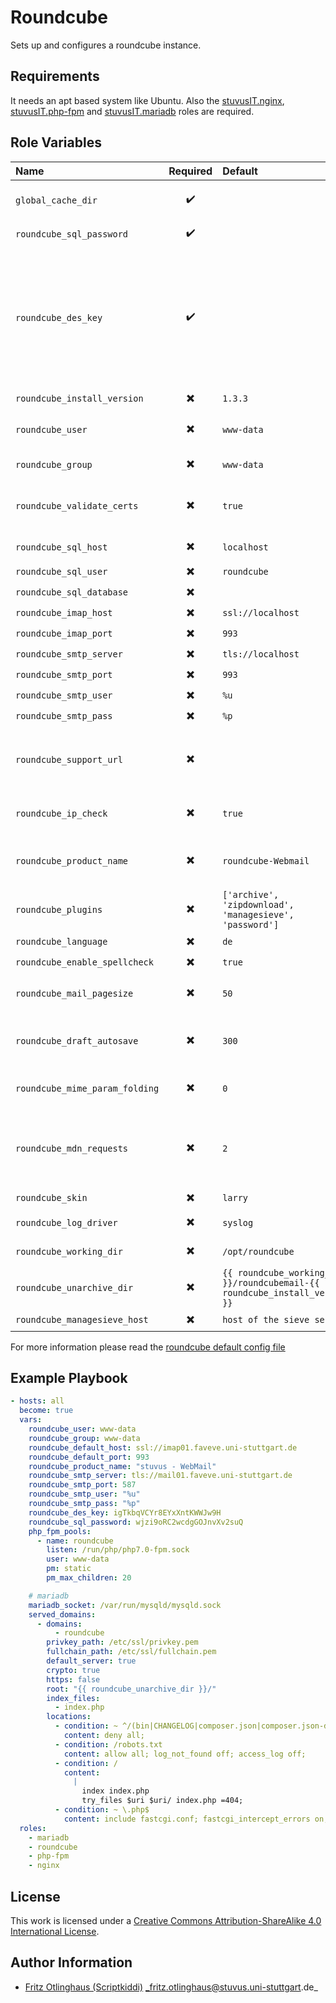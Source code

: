 # Roundcube

Sets up and configures a roundcube instance.


## Requirements

It needs an apt based system like Ubuntu. Also the [stuvusIT.nginx](https://github.com/stuvusIT/nginx), [stuvusIT.php-fpm](https://github.com/stuvusIT/php-fpm) and [stuvusIT.mariadb](https://github.com/stuvusIT/mariadb) roles are required.


## Role Variables

| Name                           | Required                 | Default                                                                     | Description                                                                                                                                                                                     |
|:-------------------------------|:------------------------:|:----------------------------------------------------------------------------|:------------------------------------------------------------------------------------------------------------------------------------------------------------------------------------------------|
| `global_cache_dir`             | :heavy_check_mark:       |                                                                             | Cache directory to download roundcube files to                                                                                                                                                  |
| `roundcube_sql_password`       | :heavy_check_mark:       |                                                                             | Password of the `roundcube_sql_user`                                                                                                                                                            |
| `roundcube_des_key`            | :heavy_check_mark:       |                                                                             | This key is used to encrypt the users imap password which is stored in the session record (and the client cookie if remember password is enabled). Please provide a string of exactly 24 chars. |
| `roundcube_install_version`    | :heavy_multiplication_x: | `1.3.3`                                                                     | Version to install                                                                                                                                                                              |
| `roundcube_user`               | :heavy_multiplication_x: | `www-data`                                                                  | Name of the user to be used for roundcube                                                                                                                                                       |
| `roundcube_group`              | :heavy_multiplication_x: | `www-data`                                                                  | Group to be used for roundcube                                                                                                                                                                  |
| `roundcube_validate_certs`     | :heavy_multiplication_x: | `true`                                                                      | Should roundcube validate certs during connection to the mail server                                                                                                                            |
| `roundcube_sql_host`           | :heavy_multiplication_x: | `localhost`                                                                 | Host of for the database                                                                                                                                                                        |
| `roundcube_sql_user`           | :heavy_multiplication_x: | `roundcube`                                                                 | Database user                                                                                                                                                                                   |
| `roundcube_sql_database`       | :heavy_multiplication_x: |                                                                             | Database name                                                                                                                                                                                   |
| `roundcube_imap_host`          | :heavy_multiplication_x: | `ssl://localhost`                                                           | Imap server                                                                                                                                                                                     |
| `roundcube_imap_port`          | :heavy_multiplication_x: | `993`                                                                       | Imap port                                                                                                                                                                                       |
| `roundcube_smtp_server`        | :heavy_multiplication_x: | `tls://localhost`                                                           | smtp server                                                                                                                                                                                     |
| `roundcube_smtp_port`          | :heavy_multiplication_x: | `993`                                                                       | smtp port                                                                                                                                                                                       |
| `roundcube_smtp_user`          | :heavy_multiplication_x: | `%u`                                                                        | smtp user                                                                                                                                                                                       |
| `roundcube_smtp_pass`          | :heavy_multiplication_x: | `%p`                                                                        | smtp password                                                                                                                                                                                   |
| `roundcube_support_url`        | :heavy_multiplication_x: | ` `                                                                         | Provide an URL where a user can get support for this Roundcube installation.                                                                                                                    |
| `roundcube_ip_check`           | :heavy_multiplication_x: | `true`                                                                      | check client IP in session authorization                                                                                                                                                        |
| `roundcube_product_name`       | :heavy_multiplication_x: | `roundcube-Webmail`                                                         | This is displayed on the login screen and in the window title                                                                                                                                   |
| `roundcube_plugins`            | :heavy_multiplication_x: | `['archive', 'zipdownload', 'managesieve', 'password']`                     | A list of strings. Plugins that should be activated                                                                                                                                             |
| `roundcube_language`           | :heavy_multiplication_x: | `de`                                                                        | Language to use                                                                                                                                                                                 |
| `roundcube_enable_spellcheck`  | :heavy_multiplication_x: | `true`                                                                      | Enable spellcheck                                                                                                                                                                               |
| `roundcube_mail_pagesize`      | :heavy_multiplication_x: | `50`                                                                        | Mails to be displayed on one page                                                                                                                                                               |
| `roundcube_draft_autosave`     | :heavy_multiplication_x: | `300`                                                                       | After how many seconds roundcube should do an autosave                                                                                                                                          |
| `roundcube_mime_param_folding` | :heavy_multiplication_x: | `0`                                                                         | Encoding of long/non-ascii attachment names                                                                                                                                                     |
| `roundcube_mdn_requests`       | :heavy_multiplication_x: | `2`                                                                         | Behavior if a received message requests a message delivery notification (read receipt)                                                                                                          |
| `roundcube_skin`               | :heavy_multiplication_x: | `larry`                                                                     | Theme to be used                                                                                                                                                                                |
| `roundcube_log_driver`         | :heavy_multiplication_x: | `syslog`                                                                    | Where should roundcube log to.                                                                                                                                                                  |
| `roundcube_working_dir`        | :heavy_multiplication_x: | `/opt/roundcube`                                                            | Working dir for this installation                                                                                                                                                               |
| `roundcube_unarchive_dir`      | :heavy_multiplication_x: | `{{ roundcube_working_dir }}/roundcubemail-{{ roundcube_install_version }}` | Where should roundcube be extracted to                                                                                                                                                          |
| `roundcube_managesieve_host`   | :heavy_multiplication_x: | `host of the sieve server`                                                  |

For more information please read the [roundcube default config file](https://github.com/roundcube/roundcubemail/blob/master/config/defaults.inc.php)

## Example Playbook

```yml
- hosts: all
  become: true
  vars:
    roundcube_user: www-data
    roundcube_group: www-data
    roundcube_default_host: ssl://imap01.faveve.uni-stuttgart.de
    roundcube_default_port: 993
    roundcube_product_name: "stuvus - WebMail"
    roundcube_smtp_server: tls://mail01.faveve.uni-stuttgart.de
    roundcube_smtp_port: 587
    roundcube_smtp_user: "%u"
    roundcube_smtp_pass: "%p"
    roundcube_des_key: igTkbqVCYr8EYxXntKWWJw9H 
    roundcube_sql_password: wjzi9oRC2wcdgGOJnvXv2suQ
    php_fpm_pools:
      - name: roundcube
        listen: /run/php/php7.0-fpm.sock
        user: www-data
        pm: static
        pm_max_children: 20

    # mariadb
    mariadb_socket: /var/run/mysqld/mysqld.sock
    served_domains:
      - domains:
          - roundcube
        privkey_path: /etc/ssl/privkey.pem
        fullchain_path: /etc/ssl/fullchain.pem
        default_server: true
        crypto: true
        https: false
        root: "{{ roundcube_unarchive_dir }}/"
        index_files:
          - index.php
        locations:
          - condition: ~ ^/(bin|CHANGELOG|composer.json|composer.json-dist|config|INSTALL|LICENSE|logs|README.md|SQL|temp|UPGRADING)/ 
            content: deny all;
          - condition: /robots.txt
            content: allow all; log_not_found off; access_log off;
          - condition: /
            content: 
              |
                index index.php
                try_files $uri $uri/ index.php =404;
          - condition: ~ \.php$
            content: include fastcgi.conf; fastcgi_intercept_errors on; fastcgi_pass unix:/run/php/php7.0-fpm.sock;
  roles:
    - mariadb
    - roundcube
    - php-fpm
    - nginx
```

## License

This work is licensed under a [Creative Commons Attribution-ShareAlike 4.0 International License](https://creativecommons.org/licenses/by-sa/4.0/).


## Author Information

- [Fritz Otlinghaus (Scriptkiddi)](https://github.com/scriptkiddi) _fritz.otlinghaus@stuvus.uni-stuttgart.de_
